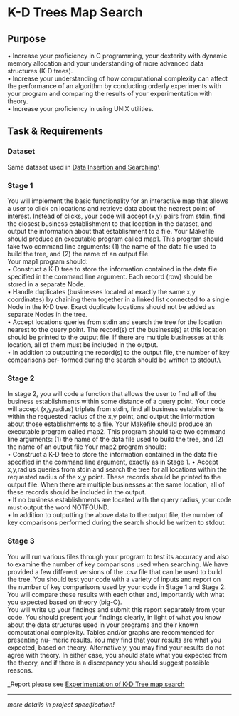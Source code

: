 # K-D Trees Map Search

## Purpose
• Increase your proficiency in C programming, your dexterity with dynamic memory allocation and your understanding of more advanced data structures (K-D trees).\
• Increase your understanding of how computational complexity can affect the performance of an algorithm by conducting orderly experiments with your program and comparing the results of your experimentation with theory.\
• Increase your proficiency in using UNIX utilities.

## Task & Requirements

### Dataset
Same dataset used in [Data Insertion and Searching](https://github.com/is0xjh25/data-insertion-searching)\

### Stage 1
You will implement the basic functionality for an interactive map that allows a user to click on locations and retrieve data about the nearest point of interest. Instead of clicks, your code will accept (x,y) pairs from stdin, find the closest business establishment to that location in the dataset, and output the information about that establishment to a file.
Your Makefile should produce an executable program called map1. This program should take two command line arguments: (1) the name of the data file used to build the tree, and (2) the name of an output file.\
Your map1 program should:\
• Construct a K-D tree to store the information contained in the data file specified in the command line argument. Each record (row) should be stored in a separate Node.\
• Handle duplicates (businesses located at exactly the same x,y coordinates) by chaining them together in a linked list connected to a single Node in the K-D tree. Exact duplicate locations should not be added as separate Nodes in the tree.\
• Accept locations queries from stdin and search the tree for the location nearest to the query point. The record(s) of the business(s) at this location should be printed to the output file. If there are multiple businesses at this location, all of them must be included in the output.\
• In addition to outputting the record(s) to the output file, the number of key comparisons per- formed during the search should be written to stdout.\

### Stage 2
In stage 2, you will code a function that allows the user to find all of the business establishments within some distance of a query point. Your code will accept (x,y,radius) triplets from stdin, find all business establishments within the requested radius of the x,y point, and output the information about those establishments to a file.
Your Makefile should produce an executable program called map2. This program should take two command line arguments: (1) the name of the data file used to build the tree, and (2) the name of an output file
Your map2 program should:\
• Construct a K-D tree to store the information contained in the data file specified in the command line argument, exactly as in Stage 1. 
• Accept x,y,radius queries from stdin and search the tree for all locations within the requested radius of the x,y point. These records should be printed to the output file. When there are multiple businesses at the same location, all of these records should be included in the output.\
• If no business establishments are located with the query radius, your code must output the word NOTFOUND.\
• In addition to outputting the above data to the output file, the number of key comparisons performed during the search should be written to stdout.

### Stage 3
You will run various files through your program to test its accuracy and also to examine the number of key comparisons used when searching. We have provided a few different versions of the .csv file that can be used to build the tree. 
You should test your code with a variety of inputs and report on the number of key comparisons used by your code in Stage 1 and Stage 2. You will compare these results with each other and, importantly with what you expected based on theory (big-O).\
You will write up your findings and submit this report separately from your code. You should present your findings clearly, in light of what you know about the data structures used in your programs and their known computational complexity. 
Tables and/or graphs are recommended for presenting nu- meric results. You may find that your results are what you expected, based on theory. Alternatively, you may find your results do not agree with theory. 
In either case, you should state what you expected from the theory, and if there is a discrepancy you should suggest possible reasons.

_Report please see [Experimentation of K-D Tree map search](https://github.com/is0xjh25/kd-tree-searching/blob/main/1074004-Experimentation.pdf)
***
_more details in project specification!_



